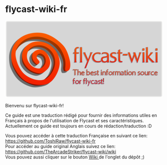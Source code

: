 # flycast-wiki-fr
![](https://github.com/TheArcadeStriker/flycast-wiki/blob/master/images/flycast-wiki%20banner.png)

Bienvenu sur flycast-wiki-fr!

Ce guide est une traduction rédigé pour fournir des informations utiles en Français à propos de l'utilisation de Flycast et ses caractéristiques.  
Actuellement ce guide est toujours en cours de rédaction/traduction :D

Vous pouvez accéder à cette traduction Française en suivant ce lien: https://github.com/ToshiRaw/flycast-wiki-fr  
Pour accéder au guide original Anglais suivez ce lien: https://github.com/TheArcadeStriker/flycast-wiki/wiki  
Vous pouvez aussi cliquer sur le bouton <a href="https://github.com/ToshiRaw/flycast-wiki-fr/wiki"> Wiki </a> de l'onglet du dépôt ;) 
